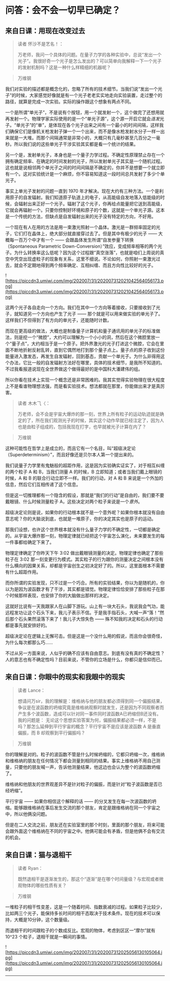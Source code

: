 # 问答：会不会一切早已确定？

## 来自日课：用现在改变过去

> 读者 怀沙不是艺名！：
> 
> 万老师，我问一个具体的问题。在量子力学的各种实验中，总说“发出一个光子”。我很好奇一个光子是怎么发出的？可以简单向我解释一下一个光子的发射机制吗？这是一种什么样精细的机器呢？

> 万维钢

我们对实验的描述都是概念化的，忽略了所有的技术细节。当我们说“发出一个光子”的时候，大家感觉好像就是有一个光子老老实实地走向实验装置，走过整个的路径，就算是完成一次实验。实际的操作跟这个想象有两点不同。

一个是所谓“单光子”，不是说有个按钮，用一个就发射一个，这个做完了还想用就再发射一个。物理学家实际使用的是一个“单光子源”，这个源一开启它就会*连发*光子。“单光子”的“单”，是体现在各个光子出来之间有一个最小的时间间隔，这样我们确保它们是像机关枪发射子弹一个一个出来，而不是像水枪发射水分子一样一出来就是一大堆。而那个间隔通常是非常小的，大概只有几毫秒甚至几百分之一毫秒。所以我们说的这些单光子干涉实验其实都是看一个统计的结果。

另一个是，发射单光子，本身也是一个量子力学过程。不确定性原理禁止存在一个拥有确定频率、在确定的时间发射的光子，所以发射单光子其实是一个随机过程。这也就是说相邻两个单光子之间的时间间隔是不确定的，你并不是想要一个就立即有一个。这对实验统计是一个麻烦，你不容易知道这一段时间总共发射了多少个单光子。

事实上单光子发射的问题一直到 1970 年才解决。现在大约有三种方法。一个是利用原子的自发辐射。我们知道原子轨道上的电子，从高能级自发地落入低能级的时候，会辐射出来正好一个光子。辐射了这个光子，你再给点能量把它送到高能级，它就会再辐射一个。只要你控制好环境和原子的个数，这就是一个单光子源。这本是一个传统的方法，但缺点是自发辐射出来的光子没有特定的方向，不好用。

一个现在有人在用的方法是用一束激光照射一个晶体。激光是一群频率固定的光子，它们打在晶体上，绝大部分就直接穿过去了。但是其中有极少的光子 —— 大概每一百万个中才有一个 —— 会跟晶体发生所谓“自发参量下转换（Spontaneous Parametric Down-Conversion）”效应，变成频率相等的两个光子。为什么转换率这么低呢？因为这个过程跟“真空涨落”，也就是咱们上周说的真空中凭空出现虚粒子的现象有关系，这里不细说。不论如何，你照射一束激光过去，就会不定期地得到两个频率确定、互相纠缠、而且方向性比较好的光子。

![https://piccdn3.umiwi.com/img/202007/31/202007312021042564056173.png](https://piccdn3.umiwi.com/img/202007/31/202007312021042564056173.png)

这两个光子各自走向一个方向。我们在其中一个方向等着接收，只要接收到了光子，就知道另一个方向也产生了光子 —— 那个就是可以用来做实验的单光子了。这样我们不但得到了有方向的单光子，还能随时计数。

而现在更高级的做法，大概也是制备量子计算机和量子通讯用的单光子的标准做法，则是挖一个“微腔”，大约可以理解为一个小小的洞，然后在这个微腔里放一个“量子点”，大约相当于是一个原子。把外界激光的光子打进这个微腔，它会在里面不断地折射反射乱转，直到它偶然地打到那个量子点上。量子点的原子收到这份能量进入激发态，再发生自发辐射，回到基态，贡献一个单光子。为什么非得用这个办法，它比一般的自发辐射方法好在哪里，具体的技术细节，是我所不知道的。不过我看报道说现在全世界做这个做得最好的是中国科大潘建伟的组。

所以你看在技术上实现一个概念还是非常困难的。我其实觉得实验物理在很大程度上不是看谁物理想法强，而是看实验技术。想法都就在那里，你能做出来才是真厉害。

> 读者 木木⺄〈：
> 
> 万老师，会不会是宇宙大爆炸的那一刻，世界上所有粒子的运动轨迹就是确定的了，所在我们观测光子的时候，其实这个动作早就已经注定了，因为人也是由粒子组成的，包括我现在打字，也早就被光子计算在内了？

> 万维钢

这种可能性在哲学上是成立的，而且它有一个名目，叫“超级决定论（Superdeterminism）”，而且好像还是贝尔本人第一个提出来的。

我们说量子力学里有鬼魅般的超距作用，这是因为实验确实证实了，对于相互纠缠的两个粒子 A 和 B，当我们测量 A 的时候，B 立即知道；或者当我们戴上眼镜的时候，A 和 B 的联合行动立即不一样。我们的行动，对 A 和 B 来说是一个外加的信息，然后它们互相传递了这个信息。

但是这一切推理都有一个隐含的假设，那就是“我们的行动”是自由的，我们要不要戴眼镜、什么时候测量粒子 A，这些决定对两个粒子来说是一个*意外*。

超级决定论则是说，如果你的行动根本就不是一个意外呢？如果你根本就没有自由意志呢？你的大脑说到底，也就是一堆原子，你的决定其实也是原子的运动。

那我们设想，也许这个世界根本就没有什么量子力学的不确定性，一切都是确定的。从宇宙大爆炸那一刻，物理定律就已经把这个宇宙怎么演化，未来要发生的每一件事都给确定下来了。

物理定律确定了你昨天下午 3:02 做出戴眼镜测量的决定。物理定律也确定了那些粒子在 3:02 那一刻变更行为模式。其实粒子的行为跟你的测量决定之间根本没有什么横向的因果关系，却都是宇宙创生之初决定好了的。所以，这里面根本不需要有什么超距作用。

而你所谓的实验发现，只不过是一个巧合。所有的实验结果，你以为是随机的，你以为是因为波函数才有了干涉，其实都是错觉。物理定律恰恰安排了那些粒子在那个时候那样表现，也安排了你的大脑做出那样的决定。

这就好比说有一天我跟家人在山脚下游玩。山上有一块大石头，我说我会气功，能远程发功让这个石头下来，我儿子表示不信。于是我手指石头，大喊一声“落！”然后那个石头果然滚落下来了！我儿子大惊失色 —— 殊不知我的决定和石头的行动都是事先就安排好的。

超级决定论在逻辑上无懈可击。但是这是一个没什么用的假说，而且你会很奇怪，为什么每次都那么巧……

不过从另一方面来说，人似乎的确不应该有自由意志。到底有没有真的不确定性？人的意志也有不确定性吗？目前来说，不管你的立场是什么，你都只是信仰而已。

## 来自日课：你眼中的现实和我眼中的现实

> 读者 Lance：
> 
> 想请问万sir，我的理解是：维格纳与他的朋友都必须得到同一个偏振结果，争议是在波函数的坍缩究竟是维格纳观察时就发生，还是因为不同观察者而产生多个波函数，造成可以针对同一事件同时波函数A已坍缩但B还没有。我的问题是： 无论这个思想实验答案为何，偏振结果都必须一样，不是吗？那怎么延伸到平行宇宙的概念？平行宇宙不是应该是波函数 A 是垂直偏振，而 B 却观察到平行偏振吗？

> 万维钢

你的理解是对的。粒子的波函数不管是什么时候坍缩的，它都只坍缩一次，维格纳和维格纳的朋友在任何情况下都会测量到相同的结果。事实上维格纳不用自己测量，只要他的朋友喊一声，告诉他测量结果，他这边也会认为整个的波函数坍缩了。

维格纳和他朋友的世界观差异不是针对粒子的偏振，而是针对“粒子波函数是否已经坍缩”。

平行宇宙 —— 如果你相信这个解释的话 —— 的分叉发生在每一次波函数的坍缩。能够跟维格纳在事后发生交流的那个朋友，肯定是跟维格纳在同一个宇宙之中，所以他俩没问题。

但是在二人交流之前，朋友还在实验室里的那个时刻，里面的那个朋友，将来可能会跟外面这个维格纳在不同的宇宙之中。他俩可能会有矛盾，但是他俩不会有交流的机会。

## 来自日课：猫与退相干

> 读者 Ryan：
> 
> 既然退相干是逐渐发生的，那这个“逐渐”是在哪个时间量级？与宏观或者微观物体的哪些性质有关？

> 万维钢

一堆粒子的相干性变差，这是一个随着时间、指数衰减的过程。如果粒子比较少，比如两三个光子，能保持多长时间的相干态取决于技术条件。现在的技术可以保持，大概是10分钟，这个数量级。

而退相干的时间跟粒子的个数成反比。宏观的物体，考虑到区区一“摩尔”就有 10^23 个粒子，退相干就是一瞬间的事情。

![https://piccdn3.umiwi.com/img/202007/31/202007312025056130105064.jpg](https://piccdn3.umiwi.com/img/202007/31/202007312025056130105064.jpg)

---
